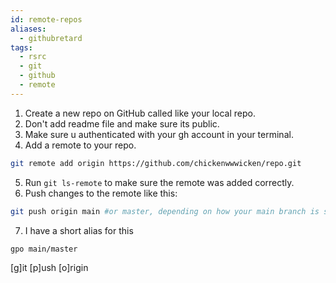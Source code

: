 ```yaml
---
id: remote-repos
aliases:
  - githubretard
tags:
  - rsrc
  - git
  - github
  - remote
---
```


1. Create a new repo on GitHub called like your local repo.
2. Don't add readme file and make sure its public.
3. Make sure u authenticated with your gh account in your terminal.
4. Add a remote to your repo.
```zsh
git remote add origin https://github.com/chickenwwwicken/repo.git
```
5. Run `git ls-remote` to make sure the remote was added correctly.
6. Push changes to the remote like this:
```zsh
git push origin main #or master, depending on how your main branch is set
```
7. I have a short alias for this
```zsh
gpo main/master
```
[g]it [p]ush [o]rigin

